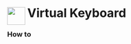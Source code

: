 
<h1>
	<img src="~/icon.svg" style="float: left; width: 42px; margin: 3px 5px 0 0;">
	Virtual Keyboard
</h1>

### How to

